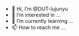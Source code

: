 - 👋 Hi, I’m @DUT-lujunyu
- 👀 I’m interested in ...
- 🌱 I’m currently learning ...
- 📫 How to reach me ...

<!---
DUT-lujunyu/DUT-lujunyu is a ✨ special ✨ repository because its `README.md` (this file) appears on your GitHub profile.
You can click the Preview link to take a look at your changes.
--->
